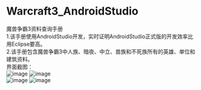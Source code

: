 # Warcraft3_AndroidStudio
魔兽争霸3资料查询手册   
1.该手册使用AndroidStudio开发，实时证明AndroidStudio正式版的开发效率比用Eclipse要高。  
2.该手册包含魔兽争霸3中人族、暗夜、中立、兽族和不死族所有的英雄、单位和建筑资料。  
界面截图：   
![image](http://ww3.sinaimg.cn/bmiddle/7c6ed26egw1err57ympnxj20u01hck5f.jpg)
![image](http://ww3.sinaimg.cn/bmiddle/7c6ed26egw1err58088uvj20u01hcahh.jpg)   
![image](http://ww3.sinaimg.cn/bmiddle/7c6ed26egw1err582e6bgj20u01hch5y.jpg)
![image](http://ww2.sinaimg.cn/bmiddle/7c6ed26egw1err584umovj20u01hckbe.jpg)


